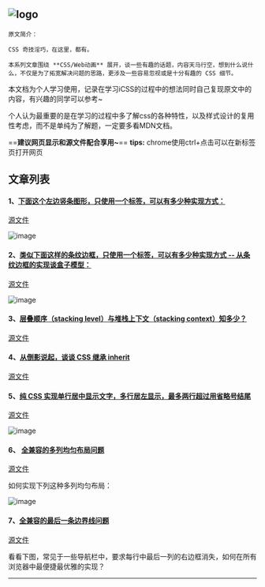 
## ![logo](https://github.com/chokcoco/iCSS/blob/master/logo.jpg?raw=true)

```
原文简介：

CSS 奇技淫巧，在这里，都有。

本系列文章围绕 **CSS/Web动画** 展开，谈一些有趣的话题，内容天马行空，想到什么说什么，不仅是为了拓宽解决问题的思路，更涉及一些容易忽视或是十分有趣的 CSS 细节。
```


本文档为个人学习使用，记录在学习iCSS的过程中的想法同时自己复现原文中的内容，有兴趣的同学可以参考~

个人认为最重要的是在学习的过程中多了解css的各种特性，以及样式设计的复用性考虑，而不是单纯为了解题，一定要多看MDN文档。

==**建议网页显示和源文件配合享用~**==
**tips:** chrome使用ctrl+点击可以在新标签页打开网页

## 文章列表
#### 1、[下面这个左边竖条图形，只使用一个标签，可以有多少种实现方式：](http://htmlpreview.github.io/?https://github.com/KK-AI-LL/iCSS/blob/mastercss_learn/1.左边框的多种实现方式.html)
[源文件](https://github.com/KK-AI-LL/iCSS/blob/mastercss_learn/1.左边框的多种实现方式.html)

![image](https://user-images.githubusercontent.com/8554143/87442343-c686c780-c626-11ea-871a-d95f3176f6a4.png)

#### 2、[类似下面这样的条纹边框，只使用一个标签，可以有多少种实现方式 -- 从条纹边框的实现谈盒子模型：](http://htmlpreview.github.io/?https://github.com/KK-AI-LL/iCSS/blob/master/css_learn/2.条纹边框的多种实现方式.html)
[源文件](https://github.com/KK-AI-LL/iCSS/blob/master/css_learn/2.条纹边框的多种实现方式.html)

![image](https://user-images.githubusercontent.com/8554143/97247472-b6dc6900-183a-11eb-8331-ed952e4c2a1c.png)

#### 3、[层叠顺序（stacking level）与堆栈上下文（stacking context）知多少？](http://htmlpreview.github.io/?https://github.com/KK-AI-LL/iCSS/blob/master/css_learn/3.stacking-level_vs_stacking-context.html)
[源文件](https://github.com/KK-AI-LL/iCSS/blob/master/css_learn/3.stacking-level_vs_stacking-context.html)

#### 4、[从倒影说起，谈谈 CSS 继承 inherit](http://htmlpreview.github.io/?https://github.com/KK-AI-LL/iCSS/blob/master/css_learn/4.倒影2inherit.html)
[源文件](https://github.com/KK-AI-LL/iCSS/blob/master/css_learn/4.倒影2inherit.html)

#### 5、[纯 CSS 实现单行居中显示文字，多行居左显示，最多两行超过用省略号结尾](http://htmlpreview.github.io/?https://github.com/KK-AI-LL/iCSS/blob/master/css_learn/5.单行居中显示文字_多行居左显示_最多两行超过用省略号结尾.html)
[源文件](https://github.com/KK-AI-LL/iCSS/blob/master/css_learn/5.单行居中显示文字_多行居左显示_最多两行超过用省略号结尾.html)

![image](https://user-images.githubusercontent.com/8554143/97247656-0f136b00-183b-11eb-8d8f-fb27af99a04b.png)

#### 6、 [全兼容的多列均匀布局问题](http://htmlpreview.github.io/?https://github.com/KK-AI-LL/iCSS/blob/master/css_learn/6.全兼容的多列均匀布局问题.html)
[源文件](https://github.com/KK-AI-LL/iCSS/blob/master/css_learn/6.全兼容的多列均匀布局问题.html)

如何实现下列这种多列均匀布局：

![image](https://user-images.githubusercontent.com/8554143/87442550-03eb5500-c627-11ea-80f5-ada17a79a6d0.png)


#### 7、[全兼容的最后一条边界线问题](http://htmlpreview.github.io/?https://github.com/KK-AI-LL/iCSS/blob/master/css_learn/7.消失的边界线问题.html)
[源文件](https://github.com/KK-AI-LL/iCSS/blob/master/css_learn/7.消失的边界线问题.html)

看看下图，常见于一些导航栏中，要求每行中最后一列的右边框消失，如何在所有浏览器中最便捷最优雅的实现？

-------
